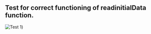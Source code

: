## Test for correct functioning of readinitialData function.
![Test 1](https://github.com/user-attachments/assets/d5ea1e31-cde9-442f-814e-44c3eaf5f904))

